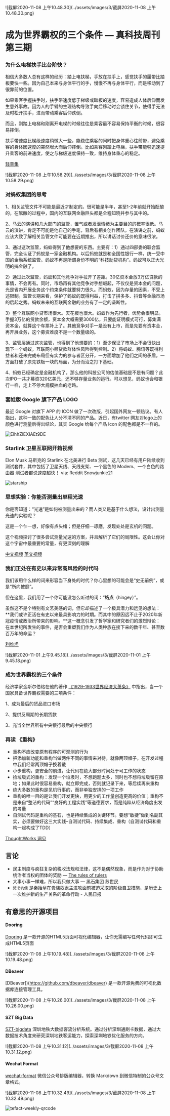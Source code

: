 ![截屏2020-11-08 上午10.48.30](../assets/images/3/截屏2020-11-08 上午10.48.30.png)

# 成为世界霸权的三个条件 — 真科技周刊第三期



### 为什么电梯扶手比台阶快？

相信大多数人总有这样的经历：踏上电扶梯，手放在扶手上，感觉扶手的履带比踏板要快一些。因为自己本来与身体平行的手，慢慢不再与身体平行，而是移动到了很靠前的位置。

如果乘客手握扶手时，扶手带速度低于梯级或踏板的速度，容易造成人体后仰而发生意外事故。因为人的手臂的生理结构导致手向后移动时会锁住关节，使得手无法及时松开扶手，进而带动乘客后仰跌倒。

而且，刚踏上电梯和刚离开电梯的时候往往是乘客最不容易保持平衡的时候，很容易摔倒。

扶手带速度比梯级速度稍微大一些，能稳住乘客的同时把身体重心往前带，避免乘客的身体因速度的突然增大而后仰摔倒。比如乘客刚踏上电梯，扶手带能够迅速提升乘客的前进速度，使之与梯级速度保持一致，维持身体重心的稳定。

[轻草集](https://mp.weixin.qq.com/s?__biz=MzIxNTYyOTk1Nw==&mid=2247483693&idx=1&sn=0b3ab8f98b361a38d0d1e16d9e28f92a&chksm=979428c7a0e3a1d1b82d705051a935d0c79e5998045c40a7dde83c42f4a0649f954baa6bc023&token=1551347876&lang=zh_CN#rd)

![截屏2020-11-08 上午10.58.29](../assets/images/3/截屏2020-11-08 上午10.58.29.png)

### 对蚂蚁集团的思考

1、相关监管文件不可能是最近才制定的。很可能是半年，甚至1-2年前就开始酝酿的，在酝酿的过程中，国内的互联网金融巨头都是全程知晓并参与其中的。

2、马云的演讲和几大部门的监管，置气或者发泄情绪为主要目的的概率很低。马云的演讲，肯定不可能是他自己的手笔，背后有相关创作团队。在演讲之前，蚂蚁应该大致了解相关监管文件可能要在近期推出，所以讲话讨价还价的意味很浓。

3、通过这次监管，蚂蚁得到了他想要的东西。主要有：1）通过四部委的联合监管，完全认证了蚂蚁是一家金融机构。以后蚂蚁就是和全国性银行一样，统一受中国的金融系统监管。蚂蚁不再是所谓身份不明的“科技助贷机构”。蚂蚁可以正大光明的搞金融了。

2）通过此次监管，蚂蚁和其他竞争对手拉开了差距。30亿资本金放3万亿贷款的事情，不会再有。同时，市场再有其他竞争对手想崛起，不仅仅是资本金的问题，光是省内开展业务这个约束条件就要努力很久。而蚂蚁，因为存量的因素，不受上述限制。监管长期来看，保护了蚂蚁的既得利益，打击了拼多多、抖音等金融市场的后起之秀。蚂蚁未来的互联网金融的业务有了一定的垄断性。

3）整个互联网小贷市场很大。天花板也很大。蚂蚁作为先行者，优势会很明显。手握3万亿的贷款余额，资本金大概需要3000亿，只要能证明模式可行，募集满资本金，就算这个车票补上了。其他竞争对手一是没有上市，而是先要有资本金，再开展业务，这个募资难度不是一个数量级的。

3、监管层通过这次监管，也得到了他想要的：1）至少保证了市场上不会很快出现下一个蚂蚁，互联网小额贷款群体性风险得到控制。2）将蚂蚁、腾讯等既得利益者和还未完成布局但有实力的参与者区分开，一方面增加了他们之间的矛盾，一方面打破了原先铁板一块的局面，为分而治之打下基础。

4、蚂蚁已经确定是金融机构了，那么他的科技公司的估值基础是不是有问题？此次IPO一共才募资320亿美元，还不够存量业务的运行。可以想见，蚂蚁也会和银行一样，走上不停大规模抽血的老路。

### 套娃版 Google 旗下产品 LOGO

 最近 Google 对旗下 APP 的 ICON 做了一次改版，引起国外网友一顿热议。有人指出，这种一致的配色让人分不清不同的产品。近日，有twitter 网友对logo上的颜色进行测量后得出结论，其实 Google 给每个产品 Icon 的配色都是不一样的。

![ElhhZlEXIAEt9DE](../assets/images/3/ElhhZlEXIAEt9DE.png)

### Starlink 卫星互联网开箱视频 

Elon Musk 马斯克的 Starlink 在北美进行 Beta 测试，这几天已经有用户陆续收到测试套件，其中包括了卫星天线、天线支架、一个黑色的 Modem、一个白色的路由器 测试者都说速度超快！ via: Reddit Snowjunkie21

![starship](../assets/images/3/starship.png)

### 思想实验：你能否测量出单程光速

你是否知道：“光速”是如何被测量出来的？而人类又是基于什么想法，设计出测量光速的实验呢？

这是一个乍一想，好像有点头绪；但是仔细一琢磨，发现处处是玄机的问题。

这个视频探讨了很多尝试测量光速的方案，并且解析了它们的局限性。这会让你对这个宇宙中最重要的常量，有更深刻的理解

[中文视频](https://m.weibo.cn/detail/4567206782571317) [英文视频](https://www.youtube.com/watch?v=pTn6Ewhb27k)

### 我们正处在有史以来异常高风险的时代吗


我们该用什么样的词来形容当下身处的时代？你心里想的可能会是“史无前例”，或是“所向披靡”。

但在这里，我们用了一个你可能没怎么听过的词：“**结点**（hingey）”。

虽然这不是个特别有文艺美感的词，但它却描述了一个极具潜力和远见的想法：**我们或许正活在有史以来最具影响力的时期。而其中的原因远不止于2020年新冠疫情或政治所带来的影响。**这一概念引发了哲学家和研究者们的激烈辩论：在本世纪所发生的事件，是否会重塑我们作为人类种族在接下来的数千年、甚至数百万年的命运？

[利维坦](https://mp.weixin.qq.com/s/t_zZ2uJXe5N-qkyuZekuzg)

![截屏2020-11-01 上午9.45.18](../assets/images/3/截屏2020-11-01 上午9.45.18.png)

### 成为世界霸权的三个条件

经济学家金斯尔伯格在他的著作 [《1929-1933世界经济大萧条》](https://book.douban.com/subject/2971870/) 中指出，当一个国家具备世界霸权需要的三项条件：

1、成为最后的货品进口市场

 2、提供反周期的长期贷款 

3、充当全世界所有中央银行最后的中央银行

### 再读 《重构》

- 重构不应改变原有程序的可观测的行为
- 把添加新功能和重构当做两件不同的事情来对待，就像两顶帽子，在开发过程中我们经常两顶帽子换着戴
- 小步重构，更安全的前进，让代码在绝大部分时间处于可工作的状态
- 捡垃圾式的重构：发现一个垃圾时，不想跑题太多，同时也不想将垃圾留在原地；如果此时很容易重构，就立即完成，否则就记录下来，等后续再来重构
- 绝大多数的重构是见机行事的，而非单独安排的一项工作
- 重构的唯一目的是让我们开发更快，用更少的工作量创造更高的价值；重构不是来自“整洁的代码”“良好的工程实践”等道德要求，而是纯粹从经济角度出发的考量
- 自测试代码是重构的基石，也是持续集成的关键环节。要想“敏捷”做到名副其实，必须要做好这三大实践–自测试代码、持续集成、重构（自测试代码和重构一起构成了TDD）

[ThoughtWorks 洞见](https://mp.weixin.qq.com/s/bSaOGdmcA9ctwPwDqvTjjQ)

## 言论

- 民主制度与疯狂复杂的税收法规和法律，这不是偶然现象，而是作为对于协助统治者当权的团体的奖励 — [The rules of rulers](https://www.youtube.com/watch?v=rStL7niR7gs&list=LL2f6ZjcH7t_nJsJ-fl2KPUw&index=846)
- 大事小事一样难，所以我只做大事 — 黑石集团 苏世民
- `焚书坑儒` 是秦始皇在贵族奴隶主进攻面前被迫采取的阶级自卫措施，是历史上一次维护新的生产关系的革命行动 - 人民日报

## 有意思的开源项目

#### Dooring

[Dooring](https://github.com/MrXujiang/h5-Dooring) 是一款开源的HTML5页面可视化编辑器，让你无需编写任何代码即可生成HTML5页面

![截屏2020-11-08 上午10.19.48](../assets/images/3/截屏2020-11-08 上午10.19.48.png)

#### DBeaver

[DBeaver])(https://github.com/dbeaver/dbeaver) 是一款开源免费的可视化数据库连接管理工具。

![截屏2020-11-08 上午10.26.00](../assets/images/3/截屏2020-11-08 上午10.26.00.png)

#### SZT Big Data

[SZT-bigdata](https://github.com/geekyouth/SZT-bigdata) 深圳地铁大数据客流分析系统。通过分析深圳通刷卡数据，通过大数据技术角度来研究深圳地铁客运能力，探索深圳地铁优化服务的方向。

![截屏2020-11-08 上午10.31.12](../assets/images/3/截屏2020-11-08 上午10.31.12.png)

#### Wechat Format

[wechat-format](https://github.com/lyricat/wechat-format) 微信公众号排版编辑器，转换 Markdown 到微信特制的公众号文章格式。

![截屏2020-11-08 上午10.32.49](../assets/images/3/截屏2020-11-08 上午10.32.49.png)

![tefact-weekly-qrcode](../assets/images/tefact-weekly-qrcode.png)
